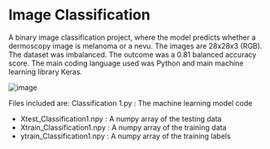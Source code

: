 # Image Classification

A binary image classification project, where the model predicts whether a dermoscopy image is melanoma or a nevu. The images are 28x28x3 (RGB). The dataset was imbalanced. The outcome was a 0.81 balanced accuracy score.
The main coding language used was Python and main machine learning library Keras.

![image](https://github.com/StefanosGZ/Image-Classification/assets/124039272/4b0ded1a-0a18-48cd-b897-8f466b3f91be)

Files included are:
Classification 1.py : The machine learning model code
- Xtest_Classification1.npy : A numpy array of the testing data
- Xtrain_Classification1.npy : A numpy array of the training data
- ytrain_Classification1.npy : A numpy array of the training labels

